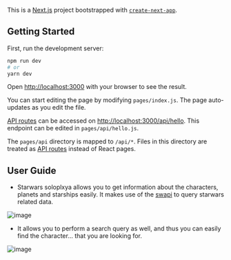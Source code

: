 This is a [Next.js](https://nextjs.org/) project bootstrapped with [`create-next-app`](https://github.com/vercel/next.js/tree/canary/packages/create-next-app).

## Getting Started

First, run the development server:

```bash
npm run dev
# or
yarn dev
```

Open [http://localhost:3000](http://localhost:3000) with your browser to see the result.

You can start editing the page by modifying `pages/index.js`. The page auto-updates as you edit the file.

[API routes](https://nextjs.org/docs/api-routes/introduction) can be accessed on [http://localhost:3000/api/hello](http://localhost:3000/api/hello). This endpoint can be edited in `pages/api/hello.js`.

The `pages/api` directory is mapped to `/api/*`. Files in this directory are treated as [API routes](https://nextjs.org/docs/api-routes/introduction) instead of React pages.

## User Guide

* Starwars soloplxya allows you to get information about the characters, planets and starships easily. It makes use of the [swapi](https://swapi.dev/) to query starwars related data. 

![image](https://user-images.githubusercontent.com/69782911/150838445-3b013bdf-374f-4d82-aa61-6e36c6b49b84.png)

* It allows you to perform a search query as well, and thus you can easily find the character... that you are looking for. 

![image](https://user-images.githubusercontent.com/69782911/150838861-f1a47c84-7f91-43ba-8b72-66a50d237b8c.png)
